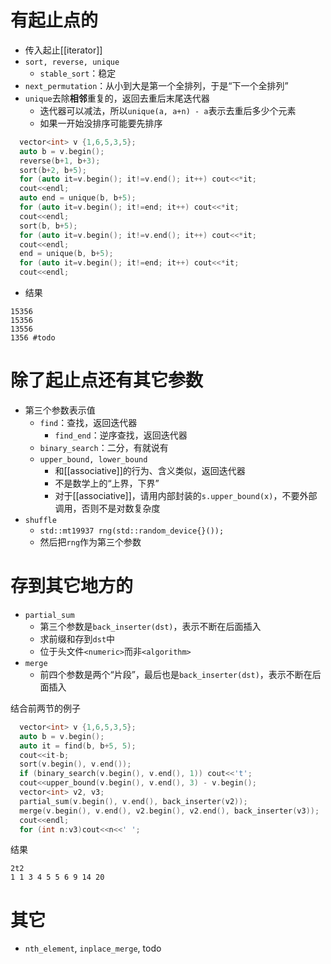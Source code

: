 # 有起止点的
- 传入起止[[iterator]]
- `sort, reverse, unique`
  - `stable_sort`：稳定
- `next_permutation`：从小到大是第一个全排列，于是“下一个全排列”
- `unique`去除**相邻**重复的，返回去重后末尾迭代器
  - 迭代器可以减法，所以`unique(a, a+n) - a`表示去重后多少个元素
  - 如果一开始没排序可能要先排序
```cpp
  vector<int> v {1,6,5,3,5};
  auto b = v.begin();
  reverse(b+1, b+3);
  sort(b+2, b+5);
  for (auto it=v.begin(); it!=v.end(); it++) cout<<*it;
  cout<<endl;
  auto end = unique(b, b+5);
  for (auto it=v.begin(); it!=end; it++) cout<<*it;
  cout<<endl;
  sort(b, b+5);
  for (auto it=v.begin(); it!=v.end(); it++) cout<<*it;
  cout<<endl;
  end = unique(b, b+5);
  for (auto it=v.begin(); it!=end; it++) cout<<*it;
  cout<<endl;
```
- 结果
```text
15356
15356
13556
1356 #todo
```
# 除了起止点还有其它参数
- 第三个参数表示值
  - `find`：查找，返回迭代器
    - `find_end`：逆序查找，返回迭代器
  - `binary_search`：二分，有就说有
  - `upper_bound, lower_bound`
    - 和[[associative]]的行为、含义类似，返回迭代器
    - 不是数学上的“上界，下界”
    - 对于[[associative]]，请用内部封装的`s.upper_bound(x)`，不要外部调用，否则不是对数复杂度
- `shuffle`
  - `std::mt19937 rng(std::random_device{}());`
  - 然后把`rng`作为第三个参数
# 存到其它地方的
- `partial_sum`
  - 第三个参数是`back_inserter(dst)`，表示不断在后面插入
  - 求前缀和存到`dst`中
  - 位于头文件`<numeric>`而非`<algorithm>`
- `merge`
  - 前四个参数是两个“片段”，最后也是`back_inserter(dst)`，表示不断在后面插入

结合前两节的例子
```cpp
  vector<int> v {1,6,5,3,5};
  auto b = v.begin();
  auto it = find(b, b+5, 5);
  cout<<it-b;
  sort(v.begin(), v.end());
  if (binary_search(v.begin(), v.end(), 1)) cout<<'t';
  cout<<upper_bound(v.begin(), v.end(), 3) - v.begin();
  vector<int> v2, v3;
  partial_sum(v.begin(), v.end(), back_inserter(v2));
  merge(v.begin(), v.end(), v2.begin(), v2.end(), back_inserter(v3));
  cout<<endl;
  for (int n:v3)cout<<n<<' ';
```
结果
```text
2t2
1 1 3 4 5 5 6 9 14 20
```
# 其它
- `nth_element`, `inplace_merge`, todo